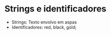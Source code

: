 # Strings e identificadores

* Strings: Texto envolvo em aspas 
* Identificadores: red, black, gold;
